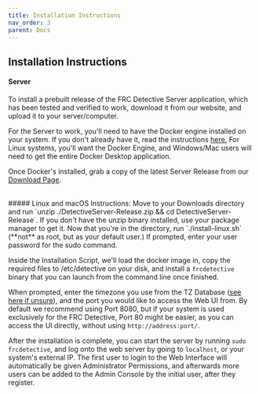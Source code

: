 ```yaml
---
title: Installation Instructions
nav_order: 3
parent: Docs
---
```


## Installation Instructions

#### Server
To install a prebuilt release of the FRC Detective Server application, which has been tested and verified to work, download it from our website, and upload it to your server/computer.

For the Server to work, you'll need to have the Docker engine installed on your system. If you don't already have it, read the instructions <a href="https://docs.docker.com/engine/install/">here.</a> For Linux systems, you'll want the Docker Engine, and Windows/Mac users will need to get the entire Docker Desktop application.

Once Docker's installed, grab a copy of the latest Server Release from our <a href="/download">Download Page</a>.

<br>
##### Linux and macOS Instructions:
Move to your Downloads directory and run `unzip ./DetectiveServer-Release.zip && cd DetectiveServer-Release`. If you don't have the unzip binary installed, use your package manager to  get it. Now that you're in the directory, run `./install-linux.sh` (**not** as root, but as your default user.) If prompted, enter your user password for the sudo command.

Inside the Installation Script, we'll load the docker image in, copy the required files to /etc/detective on your disk, and install a `frcdetective` binary that you can launch from the command line once finished.

When prompted, enter the timezone you use from the TZ Database (<a href="https://en.wikipedia.org/wiki/List_of_tz_database_time_zones">see here if unsure</a>), and the port you would like to access the Web UI from. By default we recommend using Port 8080, but if your system is used exclusively for the FRC Detective, Port 80 might be easier, as you can access the UI directly, without using `http://address:port/`.

After the installation is complete, you can start the server by running `sudo frcdetective`, and log onto the web server by going to `localhost`, or your system's external IP. The first user to login to the Web Interface will automatically be given Administrator Permissions, and afterwards more users can be added to the Admin Console by the initial user, after they register.